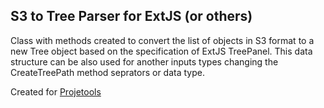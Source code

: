 ﻿## S3 to Tree Parser for ExtJS (or others)
Class with methods created to convert the list of objects in S3 format to a new Tree object based on the specification of ExtJS TreePanel.
This data structure can be also used for another inputs types changing the CreateTreePath method seprators or data type.

Created for <a href="https://www.projetools.com.br" target="_blank">Projetools</a>
